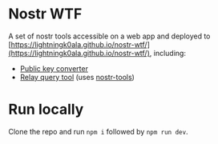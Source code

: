# Nostr WTF

A set of nostr tools accessible on a web app and deployed to [https://lightningk0ala.github.io/nostr-wtf/](https://lightningk0ala.github.io/nostr-wtf/), including:

- [Public key converter](https://lightningk0ala.github.io/nostr-wtf/)
- [Relay query tool](https://lightningk0ala.github.io/nostr-wtf/query) (uses [nostr-tools](https://github.com/fiatjaf/nostr-tools))

# Run locally
Clone the repo and run `npm i` followed by `npm run dev`.
